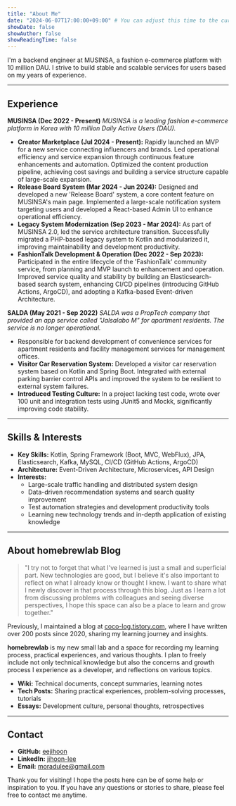 ```yaml
---
title: "About Me"
date: "2024-06-07T17:00:00+09:00" # You can adjust this time to the current time or your preferred time.
showDate: false
showAuthor: false
showReadingTime: false
---
```

I'm a backend engineer at MUSINSA, a fashion e-commerce platform with 10 million DAU. I strive to build stable and scalable services for users based on my years of experience.

---

## Experience

**MUSINSA (Dec 2022 - Present)**
_MUSINSA is a leading fashion e-commerce platform in Korea with 10 million Daily Active Users (DAU)._
- **Creator Marketplace (Jul 2024 - Present):** Rapidly launched an MVP for a new service connecting influencers and brands. Led operational efficiency and service expansion through continuous feature enhancements and automation. Optimized the content production pipeline, achieving cost savings and building a service structure capable of large-scale expansion.
- **Release Board System (Mar 2024 - Jun 2024):** Designed and developed a new 'Release Board' system, a core content feature on MUSINSA's main page. Implemented a large-scale notification system targeting users and developed a React-based Admin UI to enhance operational efficiency.
- **Legacy System Modernization (Sep 2023 - Mar 2024):** As part of MUSINSA 2.0, led the service architecture transition. Successfully migrated a PHP-based legacy system to Kotlin and modularized it, improving maintainability and development productivity.
- **FashionTalk Development & Operation (Dec 2022 - Sep 2023):** Participated in the entire lifecycle of the 'FashionTalk' community service, from planning and MVP launch to enhancement and operation. Improved service quality and stability by building an Elasticsearch-based search system, enhancing CI/CD pipelines (introducing GitHub Actions, ArgoCD), and adopting a Kafka-based Event-driven Architecture.

**SALDA (May 2021 - Sep 2022)**
_SALDA was a PropTech company that provided an app service called "Jalsalabo M" for apartment residents. The service is no longer operational._
- Responsible for backend development of convenience services for apartment residents and facility management services for management offices.
- **Visitor Car Reservation System:** Developed a visitor car reservation system based on Kotlin and Spring Boot. Integrated with external parking barrier control APIs and improved the system to be resilient to external system failures.
- **Introduced Testing Culture:** In a project lacking test code, wrote over 100 unit and integration tests using JUnit5 and Mockk, significantly improving code stability.

---

## Skills & Interests

- **Key Skills:** Kotlin, Spring Framework (Boot, MVC, WebFlux), JPA, Elasticsearch, Kafka, MySQL, CI/CD (GitHub Actions, ArgoCD)
- **Architecture:** Event-Driven Architecture, Microservices, API Design
- **Interests:**
    - Large-scale traffic handling and distributed system design
    - Data-driven recommendation systems and search quality improvement
    - Test automation strategies and development productivity tools
    - Learning new technology trends and in-depth application of existing knowledge

---

## About homebrewlab Blog

> "I try not to forget that what I've learned is just a small and superficial part.
> New technologies are good, but I believe it's also important to reflect on what I already know or thought I knew.
> I want to share what I newly discover in that process through this blog.
> Just as I learn a lot from discussing problems with colleagues and seeing diverse perspectives,
> I hope this space can also be a place to learn and grow together."

Previously, I maintained a blog at [coco-log.tistory.com](https://coco-log.tistory.com/), where I have written over 200 posts since 2020, sharing my learning journey and insights.

**homebrewlab** is my new small lab and a space for recording my learning process, practical experiences, and various thoughts.
I plan to freely include not only technical knowledge but also the concerns and growth process I experience as a developer, and reflections on various topics.

- **Wiki:** Technical documents, concept summaries, learning notes
- **Tech Posts:** Sharing practical experiences, problem-solving processes, tutorials
- **Essays:** Development culture, personal thoughts, retrospectives

---

## Contact

- **GitHub:** [eejihoon](https://github.com/eejihoon)
- **LinkedIn:** [jihoon-lee](https://www.linkedin.com/in/jihoon-lee-2ab9a020a/)
- **Email:** moradulee@gmail.com

Thank you for visiting!
I hope the posts here can be of some help or inspiration to you.
If you have any questions or stories to share, please feel free to contact me anytime. 